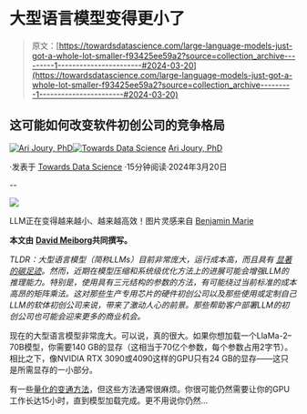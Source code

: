 # 大型语言模型变得更小了

> 原文：[https://towardsdatascience.com/large-language-models-just-got-a-whole-lot-smaller-f93425ee59a2?source=collection_archive---------1-----------------------#2024-03-20](https://towardsdatascience.com/large-language-models-just-got-a-whole-lot-smaller-f93425ee59a2?source=collection_archive---------1-----------------------#2024-03-20)

## 这可能如何改变软件初创公司的竞争格局

[](https://arijoury.medium.com/?source=post_page---byline--f93425ee59a2--------------------------------)[![Ari Joury, PhD](../Images/5b9e49279fb3f26373b393f29a4daaf7.png)](https://arijoury.medium.com/?source=post_page---byline--f93425ee59a2--------------------------------)[](https://towardsdatascience.com/?source=post_page---byline--f93425ee59a2--------------------------------)[![Towards Data Science](../Images/a6ff2676ffcc0c7aad8aaf1d79379785.png)](https://towardsdatascience.com/?source=post_page---byline--f93425ee59a2--------------------------------) [Ari Joury, PhD](https://arijoury.medium.com/?source=post_page---byline--f93425ee59a2--------------------------------)

·发表于 [Towards Data Science](https://towardsdatascience.com/?source=post_page---byline--f93425ee59a2--------------------------------) ·15分钟阅读·2024年3月20日

--

![](../Images/afd673415e30151b37e539a583a1e1f5.png)

LLM正在变得越来越小、越来越高效！图片灵感来自 [Benjamin Marie](/run-llama-2-70b-on-your-gpu-with-exllamav2-588141a88598)

**本文由** [**David Meiborg**](https://medium.com/u/8523370997f4?source=post_page---user_mention--f93425ee59a2--------------------------------)**共同撰写。**

*TLDR：大型语言模型（简称LLMs）目前非常庞大，运行成本高，而且具有* [*显著的碳足迹*](https://arxiv.org/abs/2309.14393)*。然而，近期在模型压缩和系统级优化方法上的进展可能会增强LLM的推理能力。特别是，使用具有三元结构的参数的方法，有可能绕过当前标准的成本高昂的矩阵乘法。这对那些生产专用芯片的硬件初创公司以及那些使用或定制自己LLM的软体初创公司来说，带来了激动人心的前景。那些帮助客户部署LLM的初创公司也可能会迎来更多的商业机会。*

现在的大型语言模型非常庞大。可以说，真的很大。如果你想加载一个LlaMa-2–70B模型，你需要140 GB的显存（这相当于70亿个参数，每个参数占用2字节）。相比之下，像NVIDIA RTX 3090或4090这样的GPU只有24 GB的显存——这只是所需显存的一小部分。

有一些[量化的变通方法](/run-llama-2-70b-on-your-gpu-with-exllamav2-588141a88598)，但这些方法通常很麻烦。你很可能仍然需要让你的GPU工作长达15小时，直到模型加载完成。更不用说你仍然...
